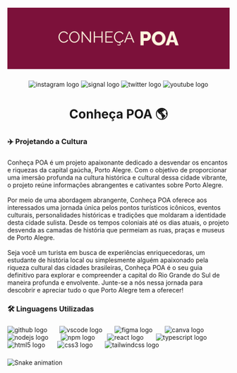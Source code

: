 <br clear="both">

<div align="center">
  <img height="350" src="https://github.com/Conheca-POA/.github/blob/B1.0.0/profile/content/banner.png?raw=true" style="height: auto;"  />
</div>

###

<div align="center">
  <img src="https://img.shields.io/static/v1?message=Instagram&logo=instagram&label=&color=E4405F&logoColor=white&labelColor=&style=for-the-badge" height="35" alt="instagram logo"  />
  <img src="https://img.shields.io/static/v1?message=Signal&logo=signal&label=&color=039BE5&logoColor=white&labelColor=&style=for-the-badge" height="35" alt="signal logo"  />
  <img src="https://img.shields.io/static/v1?message=Twitter&logo=twitter&label=&color=1DA1F2&logoColor=white&labelColor=&style=for-the-badge" height="35" alt="twitter logo"  />
  <img src="https://img.shields.io/static/v1?message=Youtube&logo=youtube&label=&color=FF0000&logoColor=white&labelColor=&style=for-the-badge" height="35" alt="youtube logo"  />
</div>

###

<h1 align="center">Conheça POA 🌎</h1>

###

<h3 align="left">✈️ Projetando a Cultura</h3>

###

<p align="left">Conheça POA é um projeto apaixonante dedicado a desvendar os encantos e riquezas da capital gaúcha, Porto Alegre. Com o objetivo de proporcionar uma imersão profunda na cultura histórica e cultural dessa cidade vibrante, o projeto reúne informações abrangentes e cativantes sobre Porto Alegre.<br><br>Por meio de uma abordagem abrangente, Conheça POA oferece aos interessados uma jornada única pelos pontos turísticos icônicos, eventos culturais, personalidades históricas e tradições que moldaram a identidade desta cidade sulista. Desde os tempos coloniais até os dias atuais, o projeto desvenda as camadas de história que permeiam as ruas, praças e museus de Porto Alegre.<br><br>Seja você um turista em busca de experiências enriquecedoras, um estudante de história local ou simplesmente alguém apaixonado pela riqueza cultural das cidades brasileiras, Conheça POA é o seu guia definitivo para explorar e compreender a capital do Rio Grande do Sul de maneira profunda e envolvente. Junte-se a nós nessa jornada para descobrir e apreciar tudo o que Porto Alegre tem a oferecer!</p>

###

<h3 align="left">🛠 Linguagens Utilizadas</h3>

###

<div align="left">
  <img src="https://skillicons.dev/icons?i=github" height="40" alt="github logo"  />
  <img width="20" />
  <img src="https://cdn.jsdelivr.net/gh/devicons/devicon/icons/vscode/vscode-original.svg" height="40" alt="vscode logo"  />
  <img width="20" />
  <img src="https://cdn.jsdelivr.net/gh/devicons/devicon/icons/figma/figma-original.svg" height="40" alt="figma logo"  />
  <img width="20" />
  <img src="https://cdn.jsdelivr.net/gh/devicons/devicon/icons/canva/canva-original.svg" height="40" alt="canva logo"  />
  <img width="20" />
  <img src="https://cdn.jsdelivr.net/gh/devicons/devicon/icons/nodejs/nodejs-original.svg" height="40" alt="nodejs logo"  />
  <img width="20" />
  <img src="https://cdn.jsdelivr.net/gh/devicons/devicon/icons/npm/npm-original-wordmark.svg" height="40" alt="npm logo"  />
  <img width="20" />
  <img src="https://cdn.jsdelivr.net/gh/devicons/devicon/icons/react/react-original.svg" height="40" alt="react logo"  />
  <img width="20" />
  <img src="https://cdn.jsdelivr.net/gh/devicons/devicon/icons/typescript/typescript-original.svg" height="40" alt="typescript logo"  />
  <img width="20" />
  <img src="https://cdn.jsdelivr.net/gh/devicons/devicon/icons/html5/html5-original.svg" height="40" alt="html5 logo"  />
  <img width="20" />
  <img src="https://cdn.jsdelivr.net/gh/devicons/devicon/icons/css3/css3-original.svg" height="40" alt="css3 logo"  />
  <img width="20" />
  <img src="https://skillicons.dev/icons?i=tailwind" height="40" alt="tailwindcss logo"  />
</div>

###

<img src="https://raw.githubusercontent.com/Conheca-POA/Conheca-POA/output/snake.svg" alt="Snake animation" />

###
